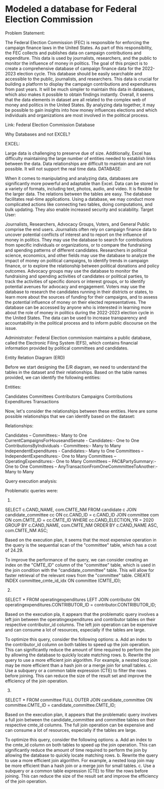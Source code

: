 # Modeled a database for Federal Election Commission

Problem Statement: 

The Federal Election Commission (FEC) is responsible for enforcing the campaign finance laws in the United States. As part of this responsibility, the FEC collects and publishes data on campaign contributions and expenditure. This data is used by journalists, researchers, and the public to monitor the influence of money in politics. The goal of this project is to create a comprehensive database of campaign finance data for the 2022-2023 election cycle. This database should be easily searchable and accessible to the public, journalists, and researchers. This data is crucial for building a platform to display the campaign contributions and expenditures from past years. It will be much simpler to maintain this data in databases, which also makes it possible to obtain findings instantly. Overall, it seems that the data elements in dataset are all related to the complex web of money and politics in the United States. By analyzing data together, it may be possible to gain insights into how money influences elections and which individuals and organizations are most involved in the political process. 

Link: Federal Election Commission Database 

Why Databases and not EXCEL? 

EXCEL: 

Large data is challenging to preserve due of size. Additionally, Excel has difficulty maintaining the large number of entities needed to establish links between the data. 
Data relationships are difficult to maintain and are not possible. 
It will not support the real time data. 
DATABASE: 

When it comes to manipulating and analyzing data, databases are significantly more powerful and adaptable than Excel. Data can be stored in a variety of formats, including text, photos, audio, and video. 
It is flexible for the larger data. 
The relations between the tables are easy. 
The database facilitates real-time applications. 
Using a database, we may conduct more complicated actions like connecting two tables, doing computations, and bulk updating. They also enable increased security and scalability. 
Target User: 

Journalists, Researchers, Advocacy Groups, Voters, and General Public comprise the end users. Journalists often rely on campaign finance data to uncover potential conflicts of interest and to report on the influence of money in politics. They may use the database to search for contributions from specific individuals or organizations, or to compare the fundraising and spending patterns of different candidates. Researchers in political science, economics, and other fields may use the database to analyze the impact of money on political campaigns, to identify trends in campaign finance, or to explore the relationship between political donations and policy outcomes. Advocacy groups may use the database to monitor the fundraising and spending activities of candidates or political parties, to track the activities of specific donors or interest groups, or to identify potential avenues for advocacy and engagement. Voters may use the database to research the candidates running in their districts or states, to learn more about the sources of funding for their campaigns, and to assess the potential influence of money on their elected representatives. The database can be accessed by anyone who is interested in learning more about the role of money in politics during the 2022-2023 election cycle in the United States. The data can be used to increase transparency and accountability in the political process and to inform public discourse on the issue. 

Administrator: Federal Election commission maintains a public database, called the Electronic Filing System (EFS), which contains financial information provided by political committees and candidates. 

Entity Relation Diagram (ERD) 

Before we start designing the E/R diagram, we need to understand the tables in the dataset and their relationships. Based on the table names provided, we can identify the following entities: 

Entities:

Candidates
Committees
Contributors
Campaigns
Contributions
Expenditures
Transactions

Now, let's consider the relationships between these entities. Here are some possible relationships that we can identify based on the dataset: 

Relationships:

Candidates – Committees:- Many to One
CurrentCampaignsForHouseandSenate - Candidates:- One to One
ContributionsByIndividuals - Committees:-  Many to Many
IndependentExpenditures - Candidates:- Many to One
Committees – IndependentExpenditures:- One to Many
Committees – OperatingExpenditures:- One to Many
Committees – PAC&PartySummary:- One to One
Committees – AnyTransactionFromOneCommmitteeToAnother:- Many to Many

Query execution analysis:

Problematic queries were:

1.
SELECT c.CAND_NAME, com.CMTE_NM
FROM candidate c
JOIN candidate_committee cc ON cc.CAND_ID = c.CAND_ID
JOIN committee com ON com.CMTE_ID = cc.CMTE_ID
WHERE cc.CAND_ELECTION_YR = 2020
GROUP BY c.CAND_NAME, com.CMTE_NM
ORDER BY c.CAND_NAME ASC, com.CMTE_NM ASC;

Based on the execution plan,  it seems that the most expensive operation in the query is the sequential scan of the "committee" table, which has a cost of 24.29.

To improve the performance of the query, we can consider creating an index on the "CMTE_ID" column of the "committee" table, which is used in the join condition with the "candidate_committee" table. This will allow for faster retrieval of the relevant rows from the "committee" table.
CREATE INDEX committee_cmte_id_idx ON committee (CMTE_ID); 

2. 
SELECT *
FROM operatingexpenditures
LEFT JOIN contributor
ON operatingexpenditures.CONTRIBUTOR_ID = contributor.CONTRIBUTOR_ID;

Based on the execution pla, it appears that the problematic query involves a left join between the operatingexpenditures and contributor tables on their respective contributor_id columns. The left join operation can be expensive and can consume a lot of resources, especially if the tables are large. 

To optimize this query, consider the following options: 
a. Add an index to the contributor_id column on both tables to speed up the join operation. This can significantly reduce the amount of time required to perform the join by allowing the database to quickly locate matching rows.
b. Rewrite the query to use a more efficient join algorithm. For example, a nested loop join may be more efficient than a hash join or a merge join for small tables.
c. Use a subquery or a common table expression (CTE) to filter the rows before joining. This can reduce the size of the result set and improve the efficiency of the join operation. 

3.
SELECT *
FROM committee
FULL OUTER JOIN candidate_committee
ON committee.CMTE_ID = candidate_committee.CMTE_ID;

Based on the execution plan, it appears that the problematic query involves a full join between the candidate_committee and committee tables on their respective cmte_id columns. The full join operation can be expensive and can consume a lot of resources, especially if the tables are large. 

To optimize this query, consider the following options: 
a. Add an index to the cmte_id column on both tables to speed up the join operation. This can significantly reduce the amount of time required to perform the join by allowing the database to quickly locate matching rows.
b. Rewrite the query to use a more efficient join algorithm. For example, a nested loop join may be more efficient than a hash join or a merge join for small tables.
c. Use a subquery or a common table expression (CTE) to filter the rows before joining. This can reduce the size of the result set and improve the efficiency of the join operation.
